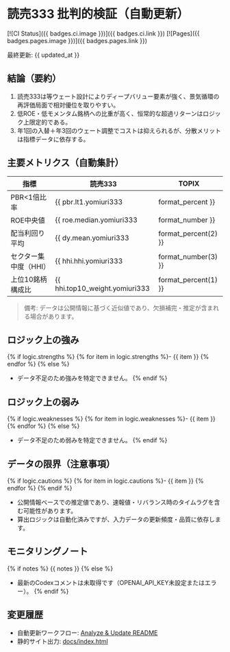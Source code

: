 # 読売333 批判的検証（自動更新）

[![CI Status]({{ badges.ci.image }})]({{ badges.ci.link }}) [![Pages]({{ badges.pages.image }})]({{ badges.pages.link }})

最終更新: {{ updated_at }}

## 結論（要約）
1. 読売333は等ウェート設計によりディープバリュー要素が強く、景気循環の再評価局面で相対優位を取りやすい。
2. 低ROE・低モメンタム銘柄への比重が高く、恒常的な超過リターンはロジック上限定的である。
3. 年1回の入替＋年3回のウェート調整でコストは抑えられるが、分散メリットは指標データに依存する。

## 主要メトリクス（自動集計）
| 指標 | 読売333 | TOPIX |
| --- | --- | --- |
| PBR<1倍比率 | {{ pbr.lt1.yomiuri333 | format_percent }} | {{ pbr.lt1.topix | format_percent }} |
| ROE中央値 | {{ roe.median.yomiuri333 | format_number }} | {{ roe.median.topix | format_number }} |
| 配当利回り平均 | {{ dy.mean.yomiuri333 | format_percent(2) }} | {{ dy.mean.topix | format_percent(2) }} |
| セクター集中度（HHI） | {{ hhi.hhi.yomiuri333 | format_number(3) }} | {{ hhi.hhi.topix | format_number(3) }} |
| 上位10銘柄構成比 | {{ hhi.top10_weight.yomiuri333 | format_percent(1) }} | {{ hhi.top10_weight.topix | format_percent(1) }} |

> 備考: データは公開情報に基づく近似値であり、欠損補完・推定が含まれる場合があります。

## ロジック上の強み
{% if logic.strengths %}
{% for item in logic.strengths %}- {{ item }}
{% endfor %}
{% else %}
- データ不足のため強みを特定できません。
{% endif %}

## ロジック上の弱み
{% if logic.weaknesses %}
{% for item in logic.weaknesses %}- {{ item }}
{% endfor %}
{% else %}
- データ不足のため弱みを特定できません。
{% endif %}

## データの限界（注意事項）
{% if logic.cautions %}
{% for item in logic.cautions %}- {{ item }}
{% endfor %}
{% endif %}
- 公開情報ベースでの推定値であり、速報値・リバランス時のタイムラグを含む可能性があります。
- 算出ロジックは自動化済みですが、入力データの更新頻度・品質に依存します。

## モニタリングノート
{% if notes %}
{{ notes }}
{% else %}
- 最新のCodexコメントは未取得です（OPENAI_API_KEY未設定またはエラー）。
{% endif %}

## 変更履歴
- 自動更新ワークフロー: [Analyze & Update README](.github/workflows/analyze-and-readme.yml)
- 静的サイト出力: [docs/index.html](docs/index.html)

